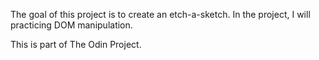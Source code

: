 The goal of this project is to create an etch-a-sketch. In the project, I will practicing DOM manipulation.

This is part of The Odin Project.